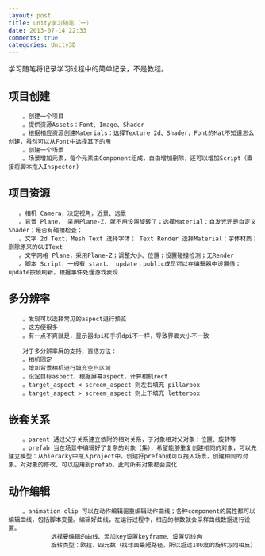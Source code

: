 ```yaml
---
layout: post
title: unity学习随笔（一）
date: 2013-07-14 22:33
comments: true
categories: Unity3D 
---
```


学习随笔将记录学习过程中的简单记录，不是教程。
<!-- more -->

项目创建
--
        。创建一个项目
        。提供资源Assets：Font、Image、Shader
        。根据相应资源创建Materials：选择Texture 2d、Shader，Font的Mat不知道怎么创建，虽然可以从Font中选择其下的用
        。创建一个场景
        。场景增加元素，每个元素由Component组成，自由增加删除，还可以增加Script（直接将脚本拖入Inspector)

项目资源
--
       。相机 Camera，决定视角，近景、远景
       。背景 Plane， 采用Plane-Z，就不用设置旋转了；选择Material：自发光还是自定义Shader；是否有碰撞检查；
       。文字 2d Text，Mesh Text 选择字体； Text Render 选择Material：字体材质；删除原来的GUIText
       。文字网格 Plane，采用Plane-Z；调整大小、位置；设置碰撞检测；无Render
       。脚本 Script，一般有 start、 update；public成员可以在编辑器中设置值；update按帧刷新，根据事件处理游戏表现


多分辨率
--
        。发现可以选择常见的aspect进行预览
        。这方便很多
        。有一点不爽就是，显示器dpi和手机dpi不一样，导致界面大小不一致
        
        对于多分辨率屏的支持，百搭方法：
        。相机固定
        。增加背景相机进行填充空白区域
        。设定目标aspect，根据屏幕aspect，计算相机rect
        。target_aspect < screem_aspect 则左右填充 pillarbox
        。target_aspect > screem_aspect 则上下填充 letterbox

嵌套关系
--
        。parent 通过父子关系建立依附的相对关系，子对象相对父对象：位置、旋转等
        。prefab 当在场景中编辑好了复杂的对象（集），希望能够重复创建相同的对象，可以先建立模型：从hieracky中拖入project中。创建好prefab就可以拖入场景，创建相同的对象。对对象的修改，可以应用到prefab，此时所有对象都会变化

动作编辑
--
        。animation clip 可以在动作编辑器重编辑动作曲线；各种component的属性都可以编辑曲线，包括脚本变量。编辑好曲线，在运行过程中，相应的参数就会采样曲线数据进行设置。  
                选择要编辑的曲线、添加key设置keyframe、设置切线角
                旋转类型：欧拉、四元数（找球面最短路径，所以超过180度的旋转方向相反）